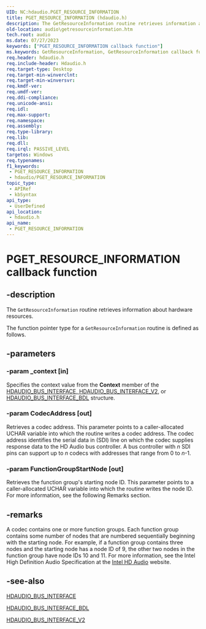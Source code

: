 ```yaml
---
UID: NC:hdaudio.PGET_RESOURCE_INFORMATION
title: PGET_RESOURCE_INFORMATION (hdaudio.h)
description: The GetResourceInformation routine retrieves information about hardware resources.The function pointer type for a GetResourceInformation routine is defined as follows.
old-location: audio\getresourceinformation.htm
tech.root: audio
ms.date: 07/27/2023
keywords: ["PGET_RESOURCE_INFORMATION callback function"]
ms.keywords: GetResourceInformation, GetResourceInformation callback function [Audio Devices], PGET_RESOURCE_INFORMATION, PGET_RESOURCE_INFORMATION callback, aud-prop2_03b48e3f-0650-45eb-b1d2-0db5e2e98636.xml, audio.getresourceinformation, hdaudio/GetResourceInformation
req.header: hdaudio.h
req.include-header: Hdaudio.h
req.target-type: Desktop
req.target-min-winverclnt: 
req.target-min-winversvr: 
req.kmdf-ver: 
req.umdf-ver: 
req.ddi-compliance: 
req.unicode-ansi: 
req.idl: 
req.max-support: 
req.namespace: 
req.assembly: 
req.type-library: 
req.lib: 
req.dll: 
req.irql: PASSIVE_LEVEL
targetos: Windows
req.typenames: 
f1_keywords:
 - PGET_RESOURCE_INFORMATION
 - hdaudio/PGET_RESOURCE_INFORMATION
topic_type:
 - APIRef
 - kbSyntax
api_type:
 - UserDefined
api_location:
 - hdaudio.h
api_name:
 - PGET_RESOURCE_INFORMATION
---
```


# PGET_RESOURCE_INFORMATION callback function

## -description

The <code>GetResourceInformation</code> routine retrieves information about hardware resources.

The function pointer type for a <code>GetResourceInformation</code> routine is defined as follows.

## -parameters

### -param _context [in]

Specifies the context value from the <b>Context</b> member of the <a href="/windows-hardware/drivers/ddi/hdaudio/ns-hdaudio-_hdaudio_bus_interface">HDAUDIO_BUS_INTERFACE</a><u>, </u><a href="/windows-hardware/drivers/ddi/hdaudio/ns-hdaudio-_hdaudio_bus_interface_v2">HDAUDIO_BUS_INTERFACE_V2</a>, or <a href="/windows-hardware/drivers/ddi/hdaudio/ns-hdaudio-_hdaudio_bus_interface_bdl">HDAUDIO_BUS_INTERFACE_BDL</a> structure.

### -param CodecAddress [out]

Retrieves a codec address. This parameter points to a caller-allocated UCHAR variable into which the routine writes a codec address. The codec address identifies the serial data in (SDI) line on which the codec supplies response data to the HD Audio bus controller. A bus controller with <i>n</i> SDI pins can support up to <i>n</i> codecs with addresses that range from 0 to <i>n</i>-1.

### -param FunctionGroupStartNode [out]

Retrieves the function group's starting node ID. This parameter points to a caller-allocated UCHAR variable into which the routine writes the node ID. For more information, see the following Remarks section.

## -remarks

A codec contains one or more function groups. Each function group contains some number of nodes that are numbered sequentially beginning with the starting node. For example, if a function group contains three nodes and the starting node has a node ID of 9, the other two nodes in the function group have node IDs 10 and 11. For more information, see the Intel High Definition Audio Specification at the <a href="https://go.microsoft.com/fwlink/p/?linkid=42508">Intel HD Audio</a> website.

## -see-also

<a href="/windows-hardware/drivers/ddi/hdaudio/ns-hdaudio-_hdaudio_bus_interface">HDAUDIO_BUS_INTERFACE</a>



<a href="/windows-hardware/drivers/ddi/hdaudio/ns-hdaudio-_hdaudio_bus_interface_bdl">HDAUDIO_BUS_INTERFACE_BDL</a>



<a href="/windows-hardware/drivers/ddi/hdaudio/ns-hdaudio-_hdaudio_bus_interface_v2">HDAUDIO_BUS_INTERFACE_V2</a>

